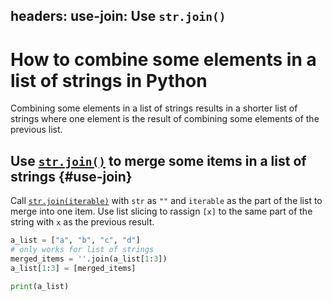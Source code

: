 headers:
  use-join: Use `str.join()`
---
# How to combine some elements in a list of strings in Python
Combining some elements in a list of strings results in a shorter list of strings where one element is the result of combining some elements of the previous list.

## Use [`str.join()`](kite-sym:builtins.str.join) to merge some items in a list of strings {#use-join}
Call [`str.join(iterable)`](kite-sym:builtins.str.join) with `str` as `""` and `iterable` as the part of the list to merge into one item. Use list slicing to rassign `[x]` to the same part of the string with `x` as the previous result.

```python
a_list = ["a", "b", "c", "d"]
# only works for list of strings
merged_items = ''.join(a_list[1:3])
a_list[1:3] = [merged_items]

print(a_list)
```
